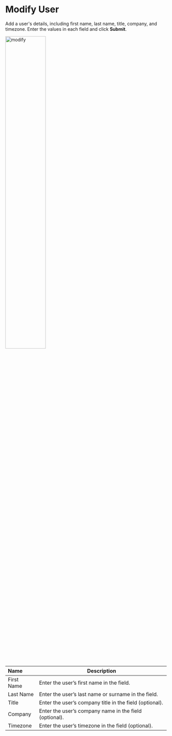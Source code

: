 # Modify User

Add a user's details, including first name, last name, title, company, and timezone. Enter the values in each field and click **Submit**.

<img src="/../../../images/modify-user.jpg" alt="modify" style="width: 50%; display: block"></a>

**Name** | **Description** 
:--- | ---
First Name | Enter the user’s first name in the field.
Last Name | Enter the user’s last name or surname in the field.
Title | Enter the user’s company title in the field (optional).
Company | Enter the user’s company name in the field (optional).
Timezone | Enter the user’s timezone in the field (optional).

